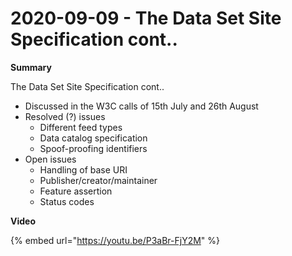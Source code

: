 # 2020-09-09 - The Data Set Site Specification cont..

**Summary**

The Data Set Site Specification cont..

* Discussed in the W3C calls of 15th July and 26th August
* Resolved \(?\) issues
  * Different feed types
  * Data catalog specification
  * Spoof-proofing identifiers
* Open issues
  * Handling of base URI
  * Publisher/creator/maintainer
  * Feature assertion
  * Status codes

**Video**

{% embed url="https://youtu.be/P3aBr-FjY2M" %}



